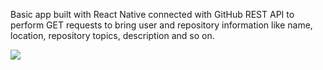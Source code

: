 Basic app built with React Native connected with GitHub REST API to perform GET requests to bring user and repository information like name, location, repository topics, description and so on.

![](GitHub_API_App.gif)
